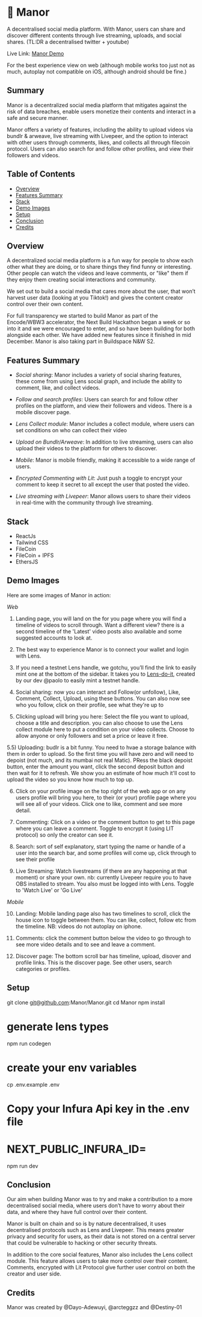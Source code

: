 # 🫶 Manor

A decentralised social media platform.
With Manor, users can share and discover different contents through live streaming, uploads, and social shares. (TL:DR a decentralised twitter + youtube)

Live Link: [Manor Demo](https://landing-page-xi-eosin.vercel.app/)

For the best experience view on web (although mobile works too just not as much, autoplay not compatible on iOS, although android should be fine.)

## Summary

Manor is a decentralized social media platform that mitigates against the risk of data breaches, enable users monetize their contents and interact in a safe and secure manner.

Manor offers a variety of features, including the ability to upload videos via bundlr & arweave, live streaming with Livepeer, and the option to interact with other users through comments, likes, and collects all through filecoin protocol. Users can also search for and follow other profiles, and view their followers and videos.

## Table of Contents

- [Overview](#overview)
- [Features Summary](#features-summary)
- [Stack](#stack)
- [Demo Images](#demo-images)
- [Setup](#setup)
- [Conclusion](#conclusion)
- [Credits](#credits)

## Overview

A decentralized social media platform is a fun way for people to show each other what they are doing, or to share things they find funny or interesting. Other people can watch the videos and leave comments, or "like" them if they enjoy them creating social interactions and community.

We set out to build a social media that cares more about the user, that won’t harvest user data (looking at you Tiktok!) and gives the content creator control over their own content.

For full transparency we started to build Manor as part of the Encode/WBW3 accelerator, the Next Build Hackathon began a week or so into it and we were encouraged to enter, and so have been building for both alongside each other. We have added new features since it finished in mid December. Manor is also taking part in Buildspace N&W S2.

## Features Summary

- _Social sharing_: Manor includes a variety of social sharing features, these come from using Lens social graph, and include the ability to comment, like, and collect videos.

- _Follow and search profiles_: Users can search for and follow other profiles on the platform, and view their followers and videos. There is a mobile discover page.

- _Lens Collect module_: Manor includes a collect module, where users can set conditions on who can collect their video

- _Upload on Bundlr/Arweave_: In addition to live streaming, users can also upload their videos to the platform for others to discover.

- _Mobile_: Manor is mobile friendly, making it accessible to a wide range of users.

- _Encrypted Commenting with Lit_: Just push a toggle to encrypt your comment to keep it secret to all except the user that posted the video.

- _Live streaming with Livepeer_: Manor allows users to share their videos in real-time with the community through live streaming.

## Stack

- ReactJs
- Tailwind CSS
- FileCoin
- FileCoin + IPFS
- EthersJS

## Demo Images

Here are some images of Manor in action:

_Web_

1. Landing page, you will land on the for you page where you will find a timeline of videos to scroll through. Want a different view? there is a second timeline of the 'Latest' video posts also available and some suggested accounts to look at.

2. The best way to experience Manor is to connect your wallet and login with Lens.

3. If you need a testnet Lens handle, we gotchu, you’ll find the link to easily mint one at the bottom of the sidebar. It takes you to [Lens-do-it](https://lens-do-it.vercel.app/), created by our dev @paolo to easily mint a testnet handle.

4. Social sharing: now you can interact and Follow(or unfollow), Like, Comment, Collect, Upload, using these buttons. You can also now see who you follow, click on their profile, see what they're up to

5. Clicking upload will bring you here: Select the file you want to upload, choose a title and description. you can also choose to use the Lens collect module here to put a condition on your video collects. Choose to allow anyone or only followers and set a price or leave it free.

5.5) Uploading: budlr is a bit funny. You need to hvae a storage balance with them in order to upload. So the first time you will have zero and will need to depoist (not much, and its mumbai not real Matic). PRess the black depoist button, enter the amount you want, click the second deposit button and then wait for it to refresh. We show you an estimate of how much it'll cost to upload the video so you know how much to top up.


6. Click on your profile image on the top right of the web app or on any users profile will bring you here, to their (or your) profile page where you will see all of your videos. Click one to like, comment and see more detail.

7. Commenting: Click on a video or the comment button to get to this page where you can leave a comment. Toggle to encrypt it (using LIT protocol) so only the creator can see it.

8. Search: sort of self explanatory, start typing the name or handle of a user into the search bar, and some profiles will come up, click through to see their profile


9. Live Streaming: Watch livestreams (if there are any happening at that moment) or share your own. nb: currently Livepeer require you to have OBS installed to stream. You also must be logged into with Lens.
   Toggle to 'Watch Live' or 'Go Live'

_Mobile_

10. Landing: Mobile landing page also has two timelines to scroll, click the house icon to toggle between them. You can like, collect, follow etc from the timeline.
    NB: videos do not autoplay on iphone.


11. Comments: click the comment button below the video to go through to see more video details and to see and leave a comment.

12. Discover page: The bottom scroll bar has timeline, upload, disover and profile links. This is the discover page. See other users, search categories or profiles.

## Setup

git clone git@github.com:Manor/Manor.git
cd Manor
npm install

# generate lens types

npm run codegen

# create your env variables

cp .env.example .env

# Copy your Infura Api key in the .env file

# NEXT_PUBLIC_INFURA_ID=<yourInfuraKeyHere>

npm run dev

## Conclusion

Our aim when building Manor was to try and make a contribution to a more decentralised social media, where users don’t have to worry about their data, and where they have full control over their content.

Manor is built on chain and so is by nature decentralised, it uses decentralised protocols such as Lens and Livepeer. This means greater privacy and security for users, as their data is not stored on a central server that could be vulnerable to hacking or other security threats.

In addition to the core social features, Manor also includes the Lens collect module. This feature allows users to take more control over their content.
Comments, encrypted with Lit Protocol give further user control on both the creator and user side.

## Credits

Manor was created by @Dayo-Adewuyi, @arcteggzz and @Destiny-01
